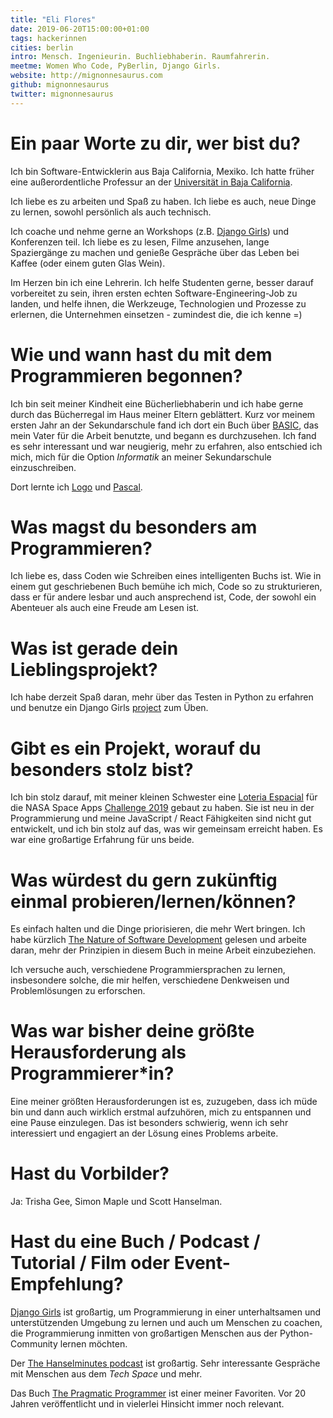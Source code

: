 ```yaml
---
title: "Eli Flores"
date: 2019-06-20T15:00:00+01:00
tags: hackerinnen
cities: berlin
intro: Mensch. Ingenieurin. Buchliebhaberin. Raumfahrerin.
meetme: Women Who Code, PyBerlin, Django Girls.
website: http://mignonnesaurus.com
github: mignonnesaurus
twitter: mignonnesaurus
---
```


# Ein paar Worte zu dir, wer bist du?

Ich bin Software-Entwicklerin aus Baja California, Mexiko. Ich hatte früher eine außerordentliche Professur an der [Universität in Baja California](http://www.uabc.mx/).

Ich liebe es zu arbeiten und Spaß zu haben. Ich liebe es auch, neue Dinge zu lernen, sowohl persönlich als auch technisch.

Ich coache und nehme gerne an Workshops (z.B. [Django Girls](https://djangogirls.org/)) und Konferenzen teil. Ich liebe es zu lesen, Filme anzusehen, lange Spaziergänge zu machen und genieße Gespräche über das Leben bei Kaffee (oder einem guten Glas Wein).

Im Herzen bin ich eine Lehrerin. Ich helfe Studenten gerne, besser darauf vorbereitet zu sein, ihren ersten echten Software-Engineering-Job zu landen, und helfe ihnen, die Werkzeuge, Technologien und Prozesse zu erlernen, die Unternehmen einsetzen - zumindest die, die ich kenne =)

# Wie und wann hast du mit dem Programmieren begonnen?

Ich bin seit meiner Kindheit eine Bücherliebhaberin und ich habe gerne durch das Bücherregal im Haus meiner Eltern geblättert. Kurz vor meinem ersten Jahr an der Sekundarschule fand ich dort ein Buch über [BASIC](https://en.wikipedia.org/wiki/BASIC), das mein Vater für die Arbeit benutzte, und begann es durchzusehen. Ich fand es sehr interessant und war neugierig, mehr zu erfahren, also entschied ich mich, mich für die Option _Informatik_ an meiner Sekundarschule einzuschreiben.

Dort lernte ich [Logo](https://en.wikipedia.org/wiki/Logo_programming_language) und [Pascal](https://en.wikipedia.org/wiki/Pascal_programming_language).

# Was magst du besonders am Programmieren?

Ich liebe es, dass Coden wie Schreiben eines intelligenten Buchs ist. Wie in einem gut geschriebenen Buch bemühe ich mich, Code so zu strukturieren, dass er für andere lesbar und auch ansprechend ist, Code, der sowohl ein Abenteuer als auch eine Freude am Lesen ist.

# Was ist gerade dein Lieblingsprojekt?

Ich habe derzeit Spaß daran, mehr über das Testen in Python zu erfahren und benutze ein Django Girls [project](https://github.com/mignonnesaurus/my-first-blog) zum Üben.

# Gibt es ein Projekt, worauf du besonders stolz bist?

Ich bin stolz darauf, mit meiner kleinen Schwester eine [Loteria Espacial](https://github.com/mignonnesaurus/loteria-espacial) für die NASA Space Apps [Challenge 2019](https://2019.spaceappschallenge.org/) gebaut zu haben. Sie ist neu in der Programmierung und meine JavaScript / React Fähigkeiten sind nicht gut entwickelt, und ich bin stolz auf das, was wir gemeinsam erreicht haben. Es war eine großartige Erfahrung für uns beide.

# Was würdest du gern zukünftig einmal probieren/lernen/können?

Es einfach halten und die Dinge priorisieren, die mehr Wert bringen. Ich habe kürzlich [The Nature of Software Development](https://www.goodreads.com/book/show/23333088-the-nature-of-software-development) gelesen und arbeite daran, mehr der Prinzipien in diesem Buch in meine Arbeit einzubeziehen.

Ich versuche auch, verschiedene Programmiersprachen zu lernen, insbesondere solche, die mir helfen, verschiedene Denkweisen und Problemlösungen zu erforschen.

# Was war bisher deine größte Herausforderung als Programmierer\*in?

Eine meiner größten Herausforderungen ist es, zuzugeben, dass ich müde bin und dann auch wirklich erstmal aufzuhören, mich zu entspannen und eine Pause einzulegen. Das ist besonders schwierig, wenn ich sehr interessiert und engagiert an der Lösung eines Problems arbeite.

# Hast du Vorbilder?

Ja: Trisha Gee, Simon Maple und Scott Hanselman.

# Hast du eine Buch / Podcast / Tutorial / Film oder Event-Empfehlung?

[Django Girls](http://djangogirls.org) ist großartig, um Programmierung in einer unterhaltsamen und unterstützenden Umgebung zu lernen und auch um Menschen zu coachen, die Programmierung inmitten von großartigen Menschen aus der Python-Community lernen möchten.

Der [The Hanselminutes podcast](https://www.hanselminutes.com/) ist großartig. Sehr interessante Gespräche mit Menschen aus dem _Tech Space_ und mehr.

Das Buch [The Pragmatic Programmer](https://www.goodreads.com/book/show/4099.The_Pragmatic_Programmer) ist einer meiner Favoriten. Vor 20 Jahren veröffentlicht und in vielerlei Hinsicht immer noch relevant.
